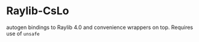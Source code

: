 # Raylib-CsLo
autogen bindings to Raylib 4.0 and convenience wrappers on top.  Requires use of `unsafe`
